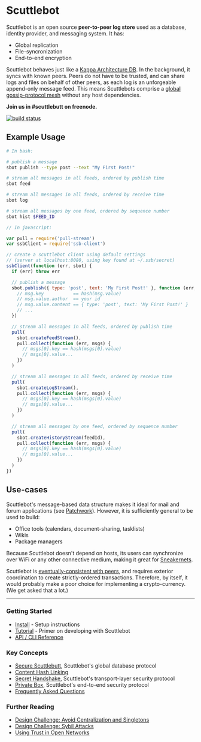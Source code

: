 # Scuttlebot

Scuttlebot is an open source **peer-to-peer log store** used as a database, identity provider, and messaging system.
It has:

 - Global replication
 - File-syncronization 
 - End-to-end encryption

Scuttlebot behaves just like a [Kappa Architecture DB](http://www.kappa-architecture.com/).
In the background, it syncs with known peers.
Peers do not have to be trusted, and can share logs and files on behalf of other peers, as each log is an unforgeable append-only message feed.
This means Scuttlebots comprise a [global gossip-protocol mesh](https://en.wikipedia.org/wiki/Gossip_protocol) without any host dependencies.

**Join us in #scuttlebutt on freenode.**

[![build status](https://secure.travis-ci.org/ssbc/scuttlebot.png)](http://travis-ci.org/ssbc/scuttlebot)

## Example Usage

```bash
# In bash:

# publish a message
sbot publish --type post --text "My First Post!"

# stream all messages in all feeds, ordered by publish time
sbot feed

# stream all messages in all feeds, ordered by receive time
sbot log

# stream all messages by one feed, ordered by sequence number
sbot hist $FEED_ID
```
```js
// In javascript:

var pull = require('pull-stream')
var ssbClient = require('ssb-client')

// create a scuttlebot client using default settings
// (server at localhost:8080, using key found at ~/.ssb/secret)
ssbClient(function (err, sbot) {
  if (err) throw err

  // publish a message
  sbot.publish({ type: 'post', text: 'My First Post!' }, function (err, msg) {
    // msg.key           == hash(msg.value)
    // msg.value.author  == your id
    // msg.value.content == { type: 'post', text: 'My First Post!' }
    // ...
  })

  // stream all messages in all feeds, ordered by publish time
  pull(
    sbot.createFeedStream(),
    pull.collect(function (err, msgs) {
      // msgs[0].key == hash(msgs[0].value)
      // msgs[0].value...
    })
  )

  // stream all messages in all feeds, ordered by receive time
  pull(
    sbot.createLogStream(),
    pull.collect(function (err, msgs) {
      // msgs[0].key == hash(msgs[0].value)
      // msgs[0].value...
    })
  )

  // stream all messages by one feed, ordered by sequence number
  pull(
    sbot.createHistoryStream(feedId),
    pull.collect(function (err, msgs) {
      // msgs[0].key == hash(msgs[0].value)
      // msgs[0].value...
    })
  )
})
```

## Use-cases

Scuttlebot's message-based data structure makes it ideal for mail and forum applications (see [Patchwork](https://ssbc.github.io/patchwork/)).
However, it is sufficiently general to be used to build:

 - Office tools (calendars, document-sharing, tasklists)
 - Wikis
 - Package managers

Because Scuttlebot doesn't depend on hosts, its users can synchronize over WiFi or any other connective medium, making it great for [Sneakernets](https://en.wikipedia.org/wiki/Sneakernet).

Scuttlebot is [eventually-consistent with peers](https://en.wikipedia.org/wiki/Eventual_consistency), and requires exterior coordination to create strictly-ordered transactions.
Therefore, by itself, it would probably make a poor choice for implementing a crypto-currency.
(We get asked that a lot.)

---

### Getting Started

- [Install](https://ssbc.github.io/docs/scuttlebot/install.html) - Setup instructions
- [Tutorial](https://ssbc.github.io/docs/scuttlebot/tutorial.html) - Primer on developing with Scuttlebot
- [API / CLI Reference](https://ssbc.github.io/docs/api/scuttlebot.html)

### Key Concepts

- [Secure Scuttlebutt](https://ssbc.github.io/secure-scuttlebutt/), Scuttlebot's global database protocol
- [Content Hash Linking](https://ssbc.github.io/docs/ssb/linking.html)
- [Secret Handshake](https://ssbc.github.io/docs/ssb/secret-handshake.html), Scuttlebot's transport-layer security protocol
- [Private Box](https://ssbc.github.io/docs/ssb/end-to-end-encryption.html), Scuttlebot's end-to-end security protocol
- [Frequently Asked Questions](https://ssbc.github.io/docs/ssb/faq.html)

### Further Reading

- [Design Challenge: Avoid Centralization and Singletons](https://ssbc.github.io/docs/articles/design-challenge-avoid-centralization-and-singletons.html)
- [Design Challenge: Sybil Attacks](https://ssbc.github.io/docs/articles/design-challenge-sybil-attack.html)
- [Using Trust in Open Networks](https://ssbc.github.io/docs/articles/using-trust-in-open-networks.html)